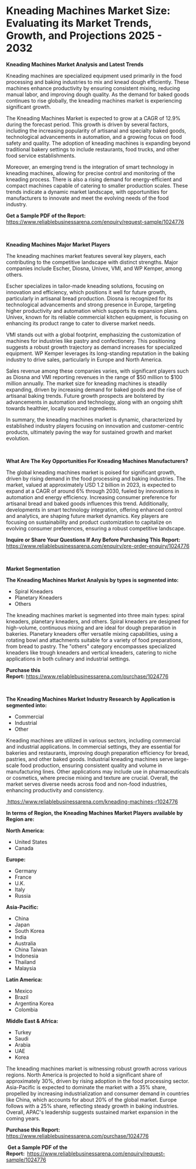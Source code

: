 <p><h1>Kneading Machines Market Size: Evaluating its Market Trends, Growth, and Projections 2025 - 2032</h1></p><p><strong>Kneading Machines Market Analysis and Latest Trends</strong></p>
<p><p>Kneading machines are specialized equipment used primarily in the food processing and baking industries to mix and knead dough efficiently. These machines enhance productivity by ensuring consistent mixing, reducing manual labor, and improving dough quality. As the demand for baked goods continues to rise globally, the kneading machines market is experiencing significant growth.</p><p>The Kneading Machines Market is expected to grow at a CAGR of 12.9% during the forecast period. This growth is driven by several factors, including the increasing popularity of artisanal and specialty baked goods, technological advancements in automation, and a growing focus on food safety and quality. The adoption of kneading machines is expanding beyond traditional bakery settings to include restaurants, food trucks, and other food service establishments.</p><p>Moreover, an emerging trend is the integration of smart technology in kneading machines, allowing for precise control and monitoring of the kneading process. There is also a rising demand for energy-efficient and compact machines capable of catering to smaller production scales. These trends indicate a dynamic market landscape, with opportunities for manufacturers to innovate and meet the evolving needs of the food industry.</p></p>
<p><strong>Get a Sample PDF of the Report:&nbsp;</strong> <a href="https://www.reliablebusinessarena.com/enquiry/request-sample/1024776?utm_campaign=2146&utm_medium=2&utm_source=Github&utm_content=ia&utm_term=17042025&utm_id=kneading-machines">https://www.reliablebusinessarena.com/enquiry/request-sample/1024776</a></p>
<p>&nbsp;</p>
<p><strong>Kneading Machines Major Market Players</strong></p>
<p><p>The kneading machines market features several key players, each contributing to the competitive landscape with distinct strengths. Major companies include Escher, Diosna, Univex, VMI, and WP Kemper, among others. </p><p>Escher specializes in tailor-made kneading solutions, focusing on innovation and efficiency, which positions it well for future growth, particularly in artisanal bread production. Diosna is recognized for its technological advancements and strong presence in Europe, targeting higher productivity and automation which supports its expansion plans. Univex, known for its reliable commercial kitchen equipment, is focusing on enhancing its product range to cater to diverse market needs.</p><p>VMI stands out with a global footprint, emphasizing the customization of machines for industries like pastry and confectionery. This positioning suggests a robust growth trajectory as demand increases for specialized equipment. WP Kemper leverages its long-standing reputation in the baking industry to drive sales, particularly in Europe and North America. </p><p>Sales revenue among these companies varies, with significant players such as Diosna and VMI reporting revenues in the range of $50 million to $100 million annually. The market size for kneading machines is steadily expanding, driven by increasing demand for baked goods and the rise of artisanal baking trends. Future growth prospects are bolstered by advancements in automation and technology, along with an ongoing shift towards healthier, locally sourced ingredients.</p><p>In summary, the kneading machines market is dynamic, characterized by established industry players focusing on innovation and customer-centric products, ultimately paving the way for sustained growth and market evolution.</p></p>
<p>&nbsp;</p>
<p><strong>What Are The Key Opportunities For Kneading Machines Manufacturers?</strong></p>
<p><p>The global kneading machines market is poised for significant growth, driven by rising demand in the food processing and baking industries. The market, valued at approximately USD 1.2 billion in 2023, is expected to expand at a CAGR of around 6% through 2030, fueled by innovations in automation and energy efficiency. Increasing consumer preference for artisanal bread and baked goods influences this trend. Additionally, developments in smart technology integration, offering enhanced control and analytics, are shaping future market dynamics. Key players are focusing on sustainability and product customization to capitalize on evolving consumer preferences, ensuring a robust competitive landscape.</p></p>
<p><strong>Inquire or Share Your Questions If Any Before Purchasing This Report:</strong> <a href="https://www.reliablebusinessarena.com/enquiry/pre-order-enquiry/1024776?utm_campaign=2146&utm_medium=2&utm_source=Github&utm_content=ia&utm_term=17042025&utm_id=kneading-machines">https://www.reliablebusinessarena.com/enquiry/pre-order-enquiry/1024776</a></p>
<p>&nbsp;</p>
<p><strong>Market Segmentation</strong></p>
<p><strong>The Kneading Machines Market Analysis by types is segmented into:</strong></p>
<p><ul><li>Spiral Kneaders</li><li>Planetary Kneaders</li><li>Others</li></ul></p>
<p><p>The kneading machines market is segmented into three main types: spiral kneaders, planetary kneaders, and others. Spiral kneaders are designed for high-volume, continuous mixing and are ideal for dough preparation in bakeries. Planetary kneaders offer versatile mixing capabilities, using a rotating bowl and attachments suitable for a variety of food preparations, from bread to pastry. The "others" category encompasses specialized kneaders like trough kneaders and vertical kneaders, catering to niche applications in both culinary and industrial settings.</p></p>
<p><strong>Purchase this Report:&nbsp;</strong><a href="https://www.reliablebusinessarena.com/purchase/1024776?utm_campaign=2146&utm_medium=2&utm_source=Github&utm_content=ia&utm_term=17042025&utm_id=kneading-machines">https://www.reliablebusinessarena.com/purchase/1024776</a></p>
<p>&nbsp;</p>
<p><strong>The Kneading Machines Market Industry Research by Application is segmented into:</strong></p>
<p><ul><li>Commercial</li><li>Industrial</li><li>Other</li></ul></p>
<p><p>Kneading machines are utilized in various sectors, including commercial and industrial applications. In commercial settings, they are essential for bakeries and restaurants, improving dough preparation efficiency for bread, pastries, and other baked goods. Industrial kneading machines serve large-scale food production, ensuring consistent quality and volume in manufacturing lines. Other applications may include use in pharmaceuticals or cosmetics, where precise mixing and texture are crucial. Overall, the market serves diverse needs across food and non-food industries, enhancing productivity and consistency.</p></p>
<p><a href="https://www.reliablebusinessarena.com/kneading-machines-r1024776?utm_campaign=2146&utm_medium=2&utm_source=Github&utm_content=ia&utm_term=17042025&utm_id=kneading-machines">&nbsp;https://www.reliablebusinessarena.com/kneading-machines-r1024776</a></p>
<p><strong>In terms of Region, the Kneading Machines Market Players available by Region are:</strong></p>
<p>
    <p> <strong> North America: </strong>
        <ul>
            <li>United States</li>
            <li>Canada</li>
        </ul>
        </p> 
    <p> <strong> Europe: </strong>
        <ul>
            <li>Germany</li>
            <li>France</li>
            <li>U.K.</li>
            <li>Italy</li>
            <li>Russia</li>
        </ul>
        </p> 
    <p> <strong> Asia-Pacific: </strong>
        <ul>
            <li>China</li>
            <li>Japan</li>
            <li>South Korea</li>
            <li>India</li>
            <li>Australia</li>
            <li>China Taiwan</li>
            <li>Indonesia</li>
            <li>Thailand</li>
            <li>Malaysia</li>
        </ul>
        </p> 
    <p> <strong> Latin America: </strong>
        <ul>
            <li>Mexico</li>
            <li>Brazil</li>
            <li>Argentina Korea</li>
            <li>Colombia</li>
        </ul>
        </p> 
    <p> <strong> Middle East & Africa: </strong>
        <ul>
            <li>Turkey</li>
            <li>Saudi</li>
            <li>Arabia</li>
            <li>UAE</li>
            <li>Korea</li>
        </ul>
    </p>
    </p>
<p><p>The kneading machines market is witnessing robust growth across various regions. North America is projected to hold a significant share of approximately 30%, driven by rising adoption in the food processing sector. Asia-Pacific is expected to dominate the market with a 35% share, propelled by increasing industrialization and consumer demand in countries like China, which accounts for about 20% of the global market. Europe follows with a 25% share, reflecting steady growth in baking industries. Overall, APAC's leadership suggests sustained market expansion in the coming years.</p></p>
<p><strong>Purchase this Report: </strong><a href="https://www.reliablebusinessarena.com/purchase/1024776?utm_campaign=2146&utm_medium=2&utm_source=Github&utm_content=ia&utm_term=17042025&utm_id=kneading-machines">https://www.reliablebusinessarena.com/purchase/1024776</a></p>
<p>&nbsp;<strong>Get a Sample PDF of the Report:&nbsp;&nbsp;</strong><a href="https://www.reliablebusinessarena.com/enquiry/request-sample/1024776?utm_campaign=2146&utm_medium=2&utm_source=Github&utm_content=ia&utm_term=17042025&utm_id=kneading-machines">https://www.reliablebusinessarena.com/enquiry/request-sample/1024776</a></p>
<p><strong></strong></p>
<p><p></p><p></p><p></p></p>